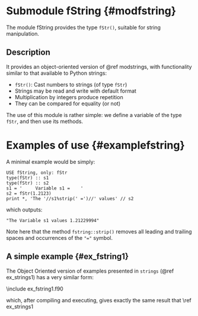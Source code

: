 # Submodule fString {#modfstring}
The module fString provides the type `fStr()`, suitable for string manipulation.

##  Description 

 It provides an object-oriented version of @ref modstrings, with functionality similar to that available to Python strings:
  + `fStr()`: Cast numbers to strings (of type `fStr`)
  + Strings may be read and write with default format
  + Multiplication by integers produce repetition
  + They can be compared for equality (or not)


The use of this module is rather simple: we define a variable of the type `fStr`, and then use its methods. 


# Examples of use {#examplefstring}

A minimal example would be simply:

```{.f90}
USE fString, only: fStr
type(fStr) :: s1
type(fStr) :: s2
s1 = '     Variable s1 =    '
s2 = fStr(1.2123)
print *, 'The '//s1%strip(' =')//' values' // s2
```

which outputs:
```{.f90}
"The Variable s1 values 1.21229994"
```

Note here that the method `fstring::strip()` removes all leading and trailing spaces and occurrences of the `"="` symbol.

## A simple example {#ex_fstring1}

The Object Oriented version of examples presented in `strings` (@ref ex_strings1) has a very similar form:

\include ex_fstring1.f90

which, after compiling and executing, gives exactly the same result that \ref ex_strings1

